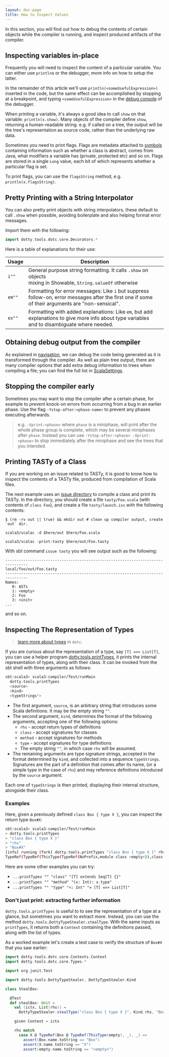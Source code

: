 ```yaml
---
layout: doc-page
title: How to Inspect Values
---
```


In this section, you will find out how to debug the contents of certain objects
while the compiler is running, and inspect produced artifacts of the compiler.

## Inspecting variables in-place

Frequently you will need to inspect the content of a particular variable.
You can either use `println`s or the debugger, more info on how to setup the latter.

In the remainder of this article we'll use `println(<someUsefulExpression>)`
inserted in the code, but the same effect can be accomplished by stopping at a
breakpoint, and typing `<someUsefulExpression>` in the [debug
console](./ide-debugging.md#the-debug-console) of the debugger.

When printing a variable, it's always a good idea to call `show` on that variable: `println(x.show)`.
Many objects of the compiler define `show`, returning a human-readable string.
e.g. if called on a tree, the output will be the tree's representation as source code, rather than
the underlying raw data.

Sometimes you need to print flags. Flags are metadata attached to [symbols] containing information such as whether a
class is abstract, comes from Java, what modifiers a variable has (private, protected etc) and so on.
Flags are stored in a single `Long` value, each bit of which represents whether a particular flag is set.

To print flags, you can use the `flagsString` method, e.g. `println(x.flagsString)`.

## Pretty Printing with a String Interpolator

You can also pretty print objects with string interpolators,
these default to call `.show` when possible, avoiding boilerplate
and also helping format error messages.

Import them with the following:

```scala
import dotty.tools.dotc.core.Decorators.*
```

Here is a table of explanations for their use:

| Usage  | Description                       |
|--------|-----------------------------------|
|`i""`   | General purpose string formatting. It calls `.show` on objects <br/> mixing in Showable, `String.valueOf` otherwise |
|`em""`  | Formatting for error messages: Like `i` but suppress <br/>follow-on, error messages after the first one if some <br/>of their arguments are "non-sensical". |
|`ex""`  | Formatting with added explanations: Like `em`, but add <br/>explanations to give more info about type variables<br/>and to disambiguate where needed. |


## Obtaining debug output from the compiler

As explained in [navigation](../issues/cause.md), we can debug the code being generated as it is transformed
through the compiler. As well as plain tree output, there are many compiler options that
add extra debug information to trees when compiling a file; you can find the full list
in [ScalaSettings].

## Stopping the compiler early
Sometimes you may want to stop the compiler after a certain phase, for example to prevent
knock-on errors from occurring from a bug in an earlier phase. Use the flag
`-Ystop-after:<phase-name>` to prevent any phases executing afterwards.

> e.g. `-Xprint:<phase>` where `phase` is a miniphase, will print after
> the whole phase group is complete, which may be several miniphases after `phase`.
> Instead you can use `-Ystop-after:<phase> -Xprint:<phase>` to stop
> immediately after the miniphase and see the trees that you intended.

## Printing TASTy of a Class

If you are working on an issue related to TASTy, it is good to know how to inspect
the contents of a TASTy file, produced from compilation of Scala files.

The next example uses an [issue directory](../issues/reproduce.md#dotty-issue-workspace) to compile a class and print its TASTy.
In the directory, you should create a file `tasty/Foo.scala` (with contents of `class Foo`),
and create a file `tasty/launch.iss` with the following contents:

```
$ (rm -rv out || true) && mkdir out # clean up compiler output, create `out` dir.

scala3/scalac -d $here/out $here/Foo.scala

scala3/scalac -print-tasty $here/out/Foo.tasty
```

With sbt command `issue tasty` you will see output such as the following:

```
--------------------------------------------------------------------------------
local/foo/out/Foo.tasty
--------------------------------------------------------------------------------
Names:
   0: ASTs
   1: <empty>
   2: Foo
   3: <init>
...
```
and so on.

## Inspecting The Representation of Types

> [learn more about types](../architecture/types.md) in `dotc`.

If you are curious about the representation of a type, say `[T] =>> List[T]`,
you can use a helper program [dotty.tools.printTypes][DottyTypeStealer],
it prints the internal representation of types, along with their class. It can be
invoked from the sbt shell with three arguments as follows:

```bash
sbt:scala3> scala3-compiler/Test/runMain
  dotty.tools.printTypes
  <source>
  <kind>
  <typeStrings*>
```

- The first argument, `source`, is an arbitrary string that introduces some Scala definitions.
It may be the empty string `""`.
- The second argument, `kind`, determines the format of the following arguments,
accepting one of the following options:
  - `rhs` - accept return types of definitions
  - `class` - accept signatures for classes
  - `method` - accept signatures for methods
  - `type` - accept signatures for type definitions
  - The empty string `""`, in which case `rhs` will be assumed.
- The remaining arguments are type signature strings, accepted in the format determined by
`kind`, and collected into a sequence `typeStrings`. Signatures are the part of a definition
that comes after its name, (or a simple type in the case of `rhs`) and may reference
definitions introduced by the `source` argument.

Each one of `typeStrings` is then printed, displaying their internal structure, alongside their class.

### Examples

Here, given a previously defined `class Box { type X }`, you can inspect the return type `Box#X`:
```bash
sbt:scala3> scala3-compiler/Test/runMain
> dotty.tools.printTypes
> "class Box { type X }"
> "rhs"
> "Box#X"
[info] running (fork) dotty.tools.printTypes "class Box { type X }" rhs Box#X
TypeRef(TypeRef(ThisType(TypeRef(NoPrefix,module class <empty>)),class Box),type X) [class dotty.tools.dotc.core.Types$CachedTypeRef]
```

Here are some other examples you can try:
- `...printTypes "" "class" "[T] extends Seq[T] {}"`
- `...printTypes "" "method" "(x: Int): x.type"`
- `...printTypes "" "type" "<: Int" "= [T] =>> List[T]"`

### Don't just print: extracting further information

`dotty.tools.printTypes` is useful to to see the representation
of a type at a glance, but sometimes you want to extract more. Instead, you can use the
method `dotty.tools.DottyTypeStealer.stealType`. With the same inputs as `printTypes`,
it returns both a `Context` containing the definitions passed, along with the list of types.

As a worked example let's create a test case to verify the structure of `Box#X` that you saw earlier:
```scala
import dotty.tools.dotc.core.Contexts.Context
import dotty.tools.dotc.core.Types.*

import org.junit.Test

import dotty.tools.DottyTypeStealer, DottyTypeStealer.Kind

class StealBox:

  @Test
  def stealBox: Unit =
    val (ictx, List(rhs)) =
      DottyTypeStealer.stealType("class Box { type X }", Kind.rhs, "Box#X")

    given Context = ictx

    rhs match
      case X @ TypeRef(Box @ TypeRef(ThisType(empty), _), _) =>
        assert(Box.name.toString == "Box")
        assert(X.name.toString == "X")
        assert(empty.name.toString == "<empty>")
```

[DottyTypeStealer]: https://github.com/lampepfl/dotty/blob/master/compiler/test/dotty/tools/DottyTypeStealer.scala
[ScalaSettings]: https://github.com/lampepfl/dotty/blob/master/compiler/src/dotty/tools/dotc/config/ScalaSettings.scala
[symbols]: https://github.com/lampepfl/dotty/blob/master/compiler/src/dotty/tools/dotc/core/SymDenotations.scala
